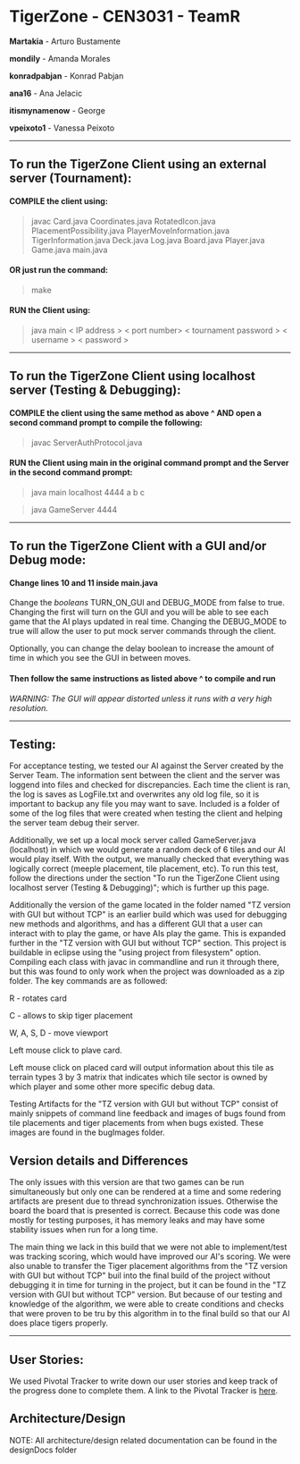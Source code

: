 # TigerZone - CEN3031 - TeamR
  **Martakia** - Arturo Bustamente
  
  **mondily** - Amanda Morales
  
  **konradpabjan** - Konrad Pabjan
  
  **ana16** - Ana Jelacic
  
  **itismynamenow** - George
  
  **vpeixoto1** - Vanessa Peixoto
  
 
  
---  

## To run the TigerZone Client using an external server (Tournament):

#### COMPILE the client using:

>  javac Card.java Coordinates.java RotatedIcon.java PlacementPossibility.java
>   PlayerMoveInformation.java TigerInformation.java Deck.java Log.java Board.java
>   Player.java Game.java main.java

#### OR just run the command:

>  make
 
#### RUN the Client using:

>  java main < IP address > < port number> < tournament password > < username > < password >
  
---

## To run the TigerZone Client using localhost server (Testing & Debugging):

#### COMPILE the client using the same method as above ^ AND open a second command prompt to compile the following:

>  javac ServerAuthProtocol.java
 
#### RUN the Client using main in the original command prompt and the Server in the second command prompt:

>  java main localhost 4444 a b c

>  java GameServer 4444

---

## To run the TigerZone Client with a GUI and/or Debug mode:

#### Change lines 10 and 11 inside main.java

  Change the *booleans* TURN_ON_GUI and DEBUG_MODE from false to true. Changing the first will turn on the GUI and you will be able to see each game that the AI plays updated in real time. Changing the DEBUG_MODE to true will allow the user to put mock server commands through the client.
  
  Optionally, you can change the delay boolean to increase the amount of time in which you see the GUI in between moves.
  
#### Then follow the same instructions as listed above ^ to compile and run
  
  *WARNING: The GUI will appear distorted unless it runs with a very high resolution.*

---

## Testing:

For acceptance testing, we tested our AI against the Server created by the Server Team. The information sent between the client and the server was loggend into files and checked for discrepancies. Each time the client is ran, the log is saves as LogFile.txt and overwrites any old log file, so it is important to backup any file you may want to save. Included is a folder of some of the log files that were created when testing the client and helping the server team debug their server. 

Additionally, we set up a local mock server called GameServer.java (localhost) in which we would generate a random deck of 6 tiles and our AI would play itself. With the output, we manually checked that everything was logically correct (meeple placement, tile placement, etc). To run this test, follow the directions under the section "To run the TigerZone Client using localhost server (Testing & Debugging)"; which is further up this page.

Additionally the version of the game located in the folder named "TZ version with GUI but without TCP" is an earlier build which was used for debugging new methods and algorithms, and has a different GUI that a user can interact with to play the game, or have AIs play the game. This is expanded further in the "TZ version with GUI but without TCP" section. This project is buildable in eclipse using the  "using project from filesystem" option. Compiling each class with javac in commandline and run it through there, but this was found to only work when the project was downloaded as a zip folder. The key commands are as followed:

R - rotates card

C - allows to skip tiger placement

W, A, S, D - move viewport

Left mouse click to plave card.

Left mouse click on placed card will output information about this tile as terrain types 3 by 3 matrix that indicates which tile sector is owned by which player and some other more specific debug data.

Testing Artifacts for the "TZ version with GUI but without TCP" consist of mainly snippets of command line feedback and images of bugs found from tile placements and tiger placements from when bugs existed. These images are found in the bugImages folder.

## Version details and Differences

The only issues with this version are that two games can be run simultaneously but only one can be rendered at a time and some redering artifacts are present due to thread synchronization issues. Otherwise the board the board that is presented is correct. Because this code was done mostly for testing purposes, it has memory leaks and may have some stability issues when run for a long time. 

The main thing we lack in this build that we were not able to implement/test was tracking scoring, which would have improved our AI's scoring. We were also unable to transfer the Tiger placement algorithms from the "TZ version with GUI but without TCP" buil into the final build of the project without debugging it in time for turning in the project, but it can be found in the "TZ version with GUI but without TCP" version. But because of our testing and knowledge of the algorithm, we were able to create conditions and checks that were proven to be tru by this algorithm in to the final build so that our AI does place tigers properly.

---

## User Stories:

We used Pivotal Tracker to write down our user stories and keep track of the progress done to complete them. A link to the Pivotal Tracker is [here](https://www.pivotaltracker.com/n/projects/1914539).

## Architecture/Design

NOTE: All architecture/design related documentation can be found in the designDocs folder
